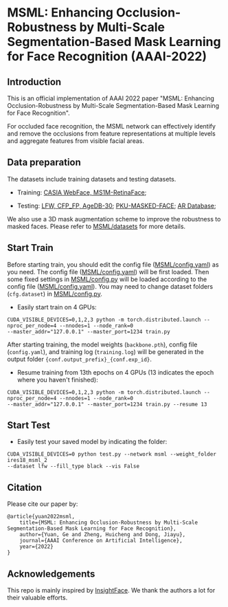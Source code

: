 # MSML: Enhancing Occlusion-Robustness by Multi-Scale Segmentation-Based Mask Learning for Face Recognition (AAAI-2022)

## Introduction

This is an official implementation of AAAI 2022 paper 
"MSML: Enhancing Occlusion-Robustness by Multi-Scale Segmentation-Based Mask Learning for Face Recognition".

For occluded face recognition, 
the MSML network can effectively identify and remove the occlusions from 
feature representations at multiple levels and aggregate features from visible facial areas.

## Data preparation

The datasets include training datasets and testing datasets.

* Training: [CASIA WebFace, MS1M-RetinaFace](https://github.com/deepinsight/insightface/tree/master/recognition/_datasets_);

* Testing: [LFW, CFP_FP, AgeDB-30](https://github.com/deepinsight/insightface/tree/master/recognition/_datasets_);
[PKU-MASKED-FACE](https://pkuml.org/resources/pku-masked-face-dataset.html);
[AR Database](http://www2.ece.ohio-state.edu/~aleix/ARdatabase.html);

We also use a 3D mask augmentation scheme to improve the robustness to masked faces. 
Please refer to [MSML/datasets](https://github.com/ygtxr1997/MSML/tree/main/datasets) for more details.

## Start Train

Before starting train, you should edit the config file ([MSML/config.yaml]()) as you need.
The config file ([MSML/config.yaml]()) will be first loaded.
Then some fixed settings in [MSML/config.py]() will be loaded according to the config file ([MSML/config.yaml]()).
You may need to change dataset folders (`cfg.dataset`) in [MSML/config.py]().

* Easily start train on 4 GPUs:

```shell script
CUDA_VISIBLE_DEVICES=0,1,2,3 python -m torch.distributed.launch --nproc_per_node=4 --nnodes=1 --node_rank=0 
--master_addr="127.0.0.1" --master_port=1234 train.py
```

After starting training, 
the model weights (`backbone.pth`), config file (`config.yaml`), and training log (`training.log`) 
will be generated in the output folder `{conf.output_prefix}_{conf.exp_id}`.

* Resume training from 13th epochs on 4 GPUs (13 indicates the epoch where you haven't finished):

```shell script
CUDA_VISIBLE_DEVICES=0,1,2,3 python -m torch.distributed.launch --nproc_per_node=4 --nnodes=1 --node_rank=0 
--master_addr="127.0.0.1" --master_port=1234 train.py --resume 13
```

## Start Test

* Easily test your saved model by indicating the folder:

```shell script
CUDA_VISIBLE_DEVICES=0 python test.py --network msml --weight_folder ires18_msml_2 
--dataset lfw --fill_type black --vis False
```

## Citation

Please cite our paper by:

```
@article{yuan2022msml,
    title={MSML: Enhancing Occlusion-Robustness by Multi-Scale Segmentation-Based Mask Learning for Face Recognition},
    author={Yuan, Ge and Zheng, Huicheng and Dong, Jiayu},
    journal={AAAI Conference on Artificial Intelligence},
    year={2022}
}
```

## Acknowledgements

This repo is mainly inspired by [InsightFace](https://github.com/deepinsight/insightface).
We thank the authors a lot for their valuable efforts.